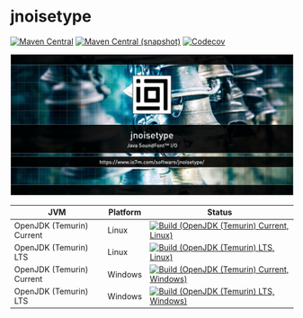 jnoisetype
===

[![Maven Central](https://img.shields.io/maven-central/v/com.io7m.jnoisetype/com.io7m.jnoisetype.svg?style=flat-square)](http://search.maven.org/#search%7Cga%7C1%7Cg%3A%22com.io7m.jnoisetype%22)
[![Maven Central (snapshot)](https://img.shields.io/nexus/s/https/s01.oss.sonatype.org/com.io7m.jnoisetype/com.io7m.jnoisetype.svg?style=flat-square)](https://s01.oss.sonatype.org/content/repositories/snapshots/com/io7m/jnoisetype/)
[![Codecov](https://img.shields.io/codecov/c/github/io7m/jnoisetype.svg?style=flat-square)](https://codecov.io/gh/io7m/jnoisetype)

![jnoisetype](./src/site/resources/jnoisetype.jpg?raw=true)

| JVM | Platform | Status |
|-----|----------|--------|
| OpenJDK (Temurin) Current | Linux | [![Build (OpenJDK (Temurin) Current, Linux)](https://img.shields.io/github/actions/workflow/status/io7m/jnoisetype/workflows/main.linux.temurin.current.yml?branch=develop)](https://github.com/io7m/jnoisetype/actions?query=workflow%3Amain.linux.temurin.current)|
| OpenJDK (Temurin) LTS | Linux | [![Build (OpenJDK (Temurin) LTS, Linux)](https://img.shields.io/github/actions/workflow/status/io7m/jnoisetype/workflows/main.linux.temurin.lts.yml?branch=develop)](https://github.com/io7m/jnoisetype/actions?query=workflow%3Amain.linux.temurin.lts)|
| OpenJDK (Temurin) Current | Windows | [![Build (OpenJDK (Temurin) Current, Windows)](https://img.shields.io/github/actions/workflow/status/io7m/jnoisetype/workflows/main.windows.temurin.current.yml?branch=develop)](https://github.com/io7m/jnoisetype/actions?query=workflow%3Amain.windows.temurin.current)|
| OpenJDK (Temurin) LTS | Windows | [![Build (OpenJDK (Temurin) LTS, Windows)](https://img.shields.io/github/actions/workflow/status/io7m/jnoisetype/workflows/main.windows.temurin.lts.yml?branch=develop)](https://github.com/io7m/jnoisetype/actions?query=workflow%3Amain.windows.temurin.lts)|
